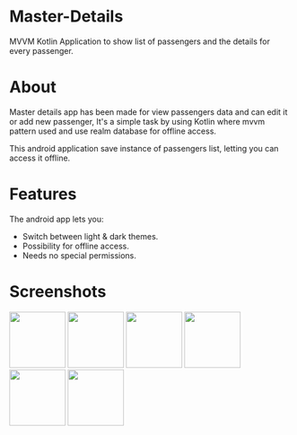 # Master-Details
MVVM Kotlin Application to show list of passengers and the details for every passenger.

# About
Master details app has been made for view passengers data and can edit it or add new passenger, It's a simple task by using Kotlin where mvvm pattern used and use realm database for offline access.

This android application save instance of passengers list, letting you can access it offline.

# Features
The android app lets you:

* Switch between light & dark themes.
* Possibility for offline access.
* Needs no special permissions.

# Screenshots
<img src="https://user-images.githubusercontent.com/45339321/132966286-4e953ac5-6537-41d3-8626-ca09604b6d97.png" width="100" >  <img src="https://user-images.githubusercontent.com/45339321/132966402-e4bdda59-351f-4510-ad81-e1889744e774.png" width="100" >
<img src="https://user-images.githubusercontent.com/45339321/132966300-09da1895-986c-4f3b-b8ad-49e42d009179.png" width="100" >
<img src="https://user-images.githubusercontent.com/45339321/132966324-7241c1cc-141a-4c06-9d33-f6550dabc000.png" width="100" >
<img src="https://user-images.githubusercontent.com/45339321/132966309-53c8f2d6-a219-4d7d-b410-72f956df7f90.png" width="100" >
<img src="https://user-images.githubusercontent.com/45339321/132966379-04751264-0e43-4b57-8b75-9deedc33a4fa.png" width="100" >
